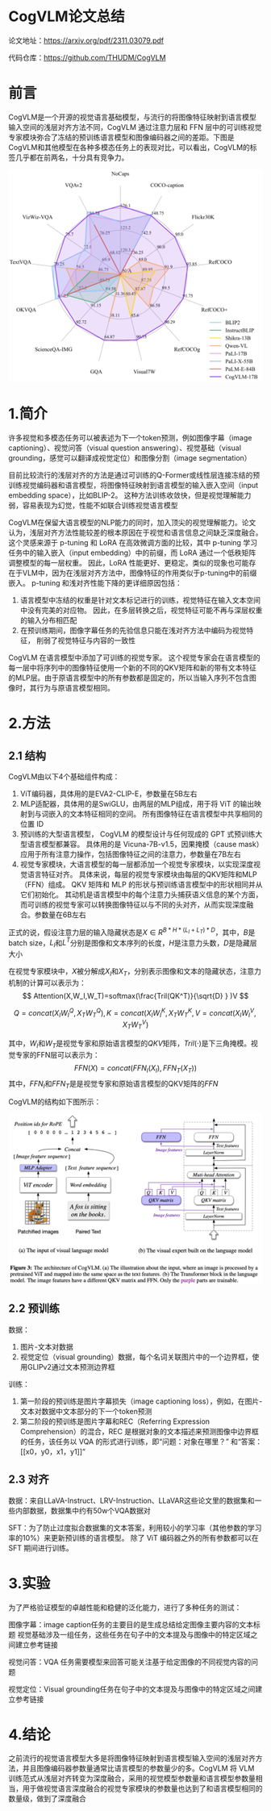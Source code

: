 # CogVLM论文总结

论文地址：https://arxiv.org/pdf/2311.03079.pdf

代码仓库：https://github.com/THUDM/CogVLM

# 前言

CogVLM是一个开源的视觉语言基础模型，与流行的将图像特征映射到语言模型输入空间的浅层对齐方法不同，CogVLM 通过注意力层和 FFN 层中的可训练视觉专家模块弥合了冻结的预训练语言模型和图像编码器之间的差距。下图是CogVLM和其他模型在各种多模态任务上的表现对比，可以看出，CogVLM的标签几乎都在前两名，十分具有竞争力。

![](image/cogvlm1.png)

# 1.简介

许多视觉和多模态任务可以被表述为下一个token预测，例如图像字幕（image captioning）、视觉问答（visual question answering）、视觉基础（visual grounding，感觉可以翻译成视觉定位）和图像分割（image segmentation）

目前比较流行的浅层对齐的方法是通过可训练的Q-Former或线性层连接冻结的预训练视觉编码器和语言模型，将图像特征映射到语言模型的输入嵌入空间（input embedding space），比如BLIP-2。 这种方法训练收敛快，但是视觉理解能力弱，容易表现为幻觉，性能不如联合训练视觉语言模型

CogVLM在保留大语言模型的NLP能力的同时，加入顶尖的视觉理解能力。论文认为，浅层对齐方法性能较差的根本原因在于视觉和语言信息之间缺乏深度融合。这个灵感来源于 p-tuning 和 LoRA 在高效微调方面的比较，其中 p-tuning 学习任务中的输入嵌入（input embedding）中的前缀，而 LoRA 通过一个低秩矩阵调整模型的每一层权重。 因此，LoRA 性能更好、更稳定。类似的现象也可能存在于VLM中，因为在浅层对齐方法中，图像特征的作用类似于p-tuning中的前缀嵌入。 p-tuning 和浅对齐性能下降的更详细原因包括：

1. 语言模型中冻结的权重是针对文本标记进行的训练，视觉特征在输入文本空间中没有完美的对应物。 因此，在多层转换之后，视觉特征可能不再与深层权重的输入分布相匹配
2. 在预训练期间，图像字幕任务的先验信息只能在浅对齐方法中编码为视觉特征， 削弱了视觉特征与内容的一致性

CogVLM 在语言模型中添加了可训练的视觉专家。 这个视觉专家会在语言模型的每一层中将序列中的图像特征使用一个新的不同的QKV矩阵和新的带有文本特征的MLP层。由于原语言模型中的所有参数都是固定的，所以当输入序列不包含图像时，其行为与原语言模型相同。

# 2.方法

## 2.1 结构

CogVLM由以下4个基础组件构成：

1. ViT编码器，具体用的是EVA2-CLIP-E，参数量在5B左右
2. MLP适配器，具体用的是SwiGLU，由两层的MLP组成，用于将 ViT 的输出映射到与词嵌入的文本特征相同的空间。 所有图像特征在语言模型中共享相同的位置 ID
3. 预训练的大型语言模型， CogVLM 的模型设计与任何现成的 GPT 式预训练大型语言模型都兼容。 具体用的是 Vicuna-7B-v1.5，因果掩模（cause mask）应用于所有注意力操作，包括图像特征之间的注意力，参数量在7B左右
4. 视觉专家模块，大语言模型的每一层都添加一个视觉专家模块，以实现深度视觉语言特征对齐。 具体来说，每层的视觉专家模块由每层的QKV矩阵和MLP（FFN）组成。 QKV 矩阵和 MLP 的形状与预训练语言模型中的形状相同并从它们初始化。 其动机是语言模型中的每个注意力头捕获语义信息的某个方面，而可训练的视觉专家可以转换图像特征以与不同的头对齐，从而实现深度融合。参数量在6B左右

正式的说，假设注意力层的输入隐藏状态是$X\in R^{B*H*(L_I+L_T)*D}$，其中，$B$是batch size，$L_I$和$L^T$分别是图像和文本序列的长度，$H$是注意力头数，$D$是隐藏层大小

在视觉专家模块中，$X$被分解成$X_I$和$X_T$，分别表示图像和文本的隐藏状态，注意力机制的计算可以表示为：
$$
Attention(X,W_I,W_T)=softmax(\frac{Tril(QK^T)}{\sqrt{D} } )V
$$

$$
Q=concat(X_IW_{I}^{Q},X_TW_{T}^{Q}),K=concat(X_IW_{I}^{K},X_TW_{T}^{K},V=concat(X_IW_{I}^{V},X_TW_{T}^{V})
$$

其中，$W_I$和$W_T$是视觉专家和原始语言模型的$QKV$矩阵，$Tril(·)$是下三角掩模。视觉专家的FFN层可以表示为：
$$
FFN(X)=concat(FFN_I(X_I),FFN_T(X_T))
$$
其中，$FFN_I$和$FFN_T$是是视觉专家和原始语言模型的QKV矩阵的$FFN$

CogVLM的结构如下图所示：

![](image/cogvlm2.png)

## 2.2 预训练

数据：

1. 图片-文本对数据
2. 视觉定位（visual grounding）数据，每个名词关联图片中的一个边界框，使用GLIPv2通过文本预测边界框

训练：

1. 第一阶段的预训练是图片字幕损失（image captioning loss），例如，在图片-文本对数据中文本部分的下一个token预测
2. 第二阶段的预训练是图片字幕和REC（Referring Expression Comprehension）的混合，REC 是根据对象的文本描述来预测图像中边界框的任务，该任务以 VQA 的形式进行训练，即“问题：对象在哪里？” 和“答案：[[x0，y0，x1，y1]]”

## 2.3 对齐

数据：来自LLaVA-Instruct、LRV-Instruction、LLaVAR这些论文里的数据集和一些内部数据，数据集中约有50w个VQA数据对

SFT：为了防止过度拟合数据集的文本答案，利用较小的学习率（其他参数的学习率的10%）来更新预训练的语言模型。 除了 ViT 编码器之外的所有参数都可以在 SFT 期间进行训练。

# 3.实验

为了严格验证模型的卓越性能和稳健的泛化能力，进行了多种任务的测试：

图像字幕：image caption任务的主要目的是生成总结给定图像主要内容的文本标题 视觉基础涉及一组任务，这些任务在句子中的文本提及与图像中的特定区域之间建立参考链接

视觉问答：VQA 任务需要模型来回答可能关注基于给定图像的不同视觉内容的问题

视觉定位：Visual grounding任务在句子中的文本提及与图像中的特定区域之间建立参考链接

# 4.结论

之前流行的视觉语言模型大多是将图像特征映射到语言模型输入空间的浅层对齐方法，并且图像编码器参数量通常比语言模型的参数量少的多。CogVLM 将 VLM 训练范式从浅层对齐转变为深度融合，采用的视觉模型参数量和语言模型参数量相当，用于做视觉语言深度融合的视觉专家模块的参数量也达到了和语言模型相同的数量级，做到了深度融合

